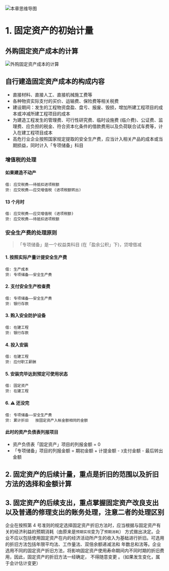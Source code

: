 
![][image-1]
# 1. 固定资产的初始计量
## 外购固定资产成本的计算
![][image-2]

## 自行建造固定资产成本的构成内容
- 直接材料、直接人工、直接机械施工费等
- 各种物资实际支付的买价、运输费、保险费等相关税费
- 建设期间：发生的工程物资盘盈、盘亏、报废、毁损，增加所建工程项目的成本或冲减所建工程项目的成本
- 为建造工程发生的管理费、可行性研究费、临时设施费 (临介费)、公证费、监理费、应负担的税金、符合资本化条件的借款费用以及负荷联合试车费等，计入在建工程项目成本
- 高危行业企业按照国家规定提取的安全生产费，应当计入相关产品的成本或当期损益，同时计入「专项储备」科目

### 增值税的处理
#### 如果建造不动产
	借: 应交税费——待抵扣进项税额
	贷: 应交税费——应交增值税 (进项税额转出) 

#### 13 个月时
	借: 应交税费——应交增值税 (进项税额) 
	贷: 应交税费——待抵扣进项税额

### 安全生产费的处理原则
> 「专项储备」是一个权益类科目 (在「盈余公积」下)，贷增借减

#### 1. 按照实际产量计提安全生产费
	借: 生产成本
	贷: 专项储备——安全生产费

#### 2. 支付安全生产检查费
	借: 专项储备——安全生产费
	贷: 银行存款

#### 3. 购入安全防护设备
	借: 在建工程
	贷: 银行存款

#### 4. 投入安装
	借: 在建工程
	贷: 应付职工薪酬

#### 5. 安装完毕达到预定可使用状态
	借: 固定资产
	贷: 在建工程

#### 6. ⚠️ 还没完
	借: 专项储备——安全生产费
	贷: 累计折旧   按固定资产入帐金额相同的金额

#### 此时的资产负债表列报项目
 - 资产负债表「固定资产」项目的列报金额 = 0
- 「专项储备」项目的列报金额 = 期初金额 + 计提金额 - `3`支付金额 - 最后转出金额

## 2. 固定资产的后续计量，重点是折旧的范围以及折旧方法的选择和金额计算


## 3. 固定资产的后续支出，重点掌握固定资产改良支出以及普通的修理支出的账务处理，注意二者的处理区别


企业在按照第 4 号准则的规定选择固定资产折旧方法时，应当根据与固定资产有关的经济利益的预期消耗（由原来是`预期实现`变为了`预期消耗`） 方式做出决定。企业不应以包括使用固定资产在内的经济活动所产生的收入为基础进行折旧。可选用的折旧方法包括年限平均法、工作量法、双倍余额递减法和 年数总和法等。企业选用不同的固定资产折旧方法，将影响固定资产使用寿命期间内不同时期的折旧费 用，因此，固定资产的折旧方法一经确定， 不得随意变更 。（如果发生变化，属于会计估计变更）

[image-1]:	http://pic.yupoo.com/jean0326/HgzKNaWp/JKHqL.jpg "本章思维导图"
[image-2]:	http://pic.yupoo.com/jean0326/HgxXYWbw/xT2W2.png "外购固定资产成本的计算"